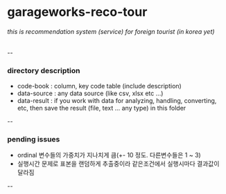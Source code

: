 # garageworks-reco-tour


###### this is recommendation system (service) for foreign tourist (in korea yet)
--

### directory description
- code-book : column, key code table (include description)
- data-source : any data source (like csv, xlsx etc ...)
- data-result : if you work with data for analyzing, handling, converting, etc, then save the result (file, text ... any type) in this folder

--

### pending issues
- ordinal 변수들의 가중치가 지나치게 큼(+- 10 정도. 다른변수들은 1 ~ 3)
- 실행시간 문제로 표본을 랜덤하게 추출중이라 같은조건에서 실행시마다 결과값이 달라짐 

--